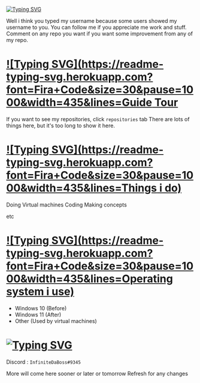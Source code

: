 [![Typing SVG](https://readme-typing-svg.herokuapp.com?font=Fira+Code&size=30&pause=1000&width=435&lines=Welcome)](https://git.io/typing-svg)

Well i think you typed my username because some users showed my username to you. You can follow me if you appreciate me work and stuff. Comment on any repo you want if you want some improvement from any of my repo.

# [![Typing SVG](https://readme-typing-svg.herokuapp.com?font=Fira+Code&size=30&pause=1000&width=435&lines=Guide Tour](https://git.io/typing-svg)
If you want to see my repositories, click `repositories` tab
There are lots of things here, but it's too long to show it here.

# [![Typing SVG](https://readme-typing-svg.herokuapp.com?font=Fira+Code&size=30&pause=1000&width=435&lines=Things i do)](https://git.io/typing-svg)
Doing Virtual machines 
Coding
Making concepts

etc

# [![Typing SVG](https://readme-typing-svg.herokuapp.com?font=Fira+Code&size=30&pause=1000&width=435&lines=Operating system i use)](https://git.io/typing-svg)
- Windows 10 (Before)
- Windows 11 (After)
- Other (Used by virtual machines)

# [![Typing SVG](https://readme-typing-svg.herokuapp.com?font=Fira+Code&size=30&pause=1000&width=435&lines=Other)](https://git.io/typing-svg)

Discord : `InfiniteDaBoss#9345`

More will come here sooner or later or tomorrow 
Refresh for any changes
